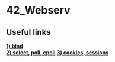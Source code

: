 # 42_Webserv

## Useful links
[__1) bind__](https://www.youtube.com/watch?v=059EKGJWilU) <br>
[__2) select, poll, epoll__](https://www.youtube.com/watch?v=CKgvjrDqriY)
[__3) cookies, sessions__](https://www.youtube.com/watch?v=cpFfzE9eGT0)
